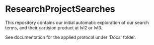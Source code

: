 # ResearchProjectSearches

This repository contains our initial automatic exploration of our search terms, and their cartision product at lvl2 or lvl3. 

See documentation for the applied protocol under 'Docs' folder.